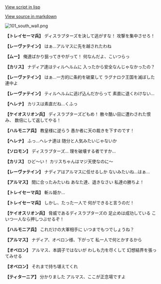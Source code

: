 [View script in lisp](../scripts/100405051.txt)

[View source in markdown](100405051.md)

![101_south_wall.png](../images/backgrounds/101_south_wall.png)

**【トレイセーマ兵】**
ディスラプターズを決して逃がすな！
攻撃を集中させろ！

**【レーヴァテイン】**
はぁ…アルマスに先を越されたわね

**【ムー】**
俺達ばかり狙ってきやがって！
何なんだよ、こいつらっ

**【カリス】**
ナディア達はティルヘルムに
入ったから安全なんじゃなかったの？

**【レーヴァテイン】**
はぁ…一方的に条約を破棄して
ラグナロク王国を滅ぼした連中よ

**【レーヴァテイン】**
ティルヘルムに逃げ込んだからって
素直に退くわけない…

**【ヘレナ】**
カリスは素直だね…くふっ

**【ケイオスリオン兵】**
ディスラプターズどもめ！
散々酷い目に遭わされた恨み、
数倍にして返してやる！

**【ハルモニア兵】**
教皇様に逆らう
愚か者に天の裁きを下すのです！

**【ヘレナ】**
ふっ…ヘレナ達は
随分と人気みたいじゃないか

**【ソロモン】**
ディスラプターズ…
理を破壊する者ですか…

**【カリス】**
ひど～い！
カリスちゃんはマジ天使なのに～

**【レーヴァテイン】**
ナディアはアルマスに任せるしか
ないみたいね…はぁ…

**【アルマス】**
間に合ったみたいね
あなた達、退きなさい
私達の勝ちよ！

**【トレイセーマ兵】**
斬ル姫か…

**【トレイセーマ兵】**
しかし、たった一人で
何ができると言うのだ！

**【ケイオスリオン兵】**
脅威であるディスラプターズの
足止めは成功している
こいつ一人なら押しつぶせるぞ！

**【ハルモニア兵】**
これだけの大軍相手に
いつまでもつでしょうね？

**【アルマス】**
ナディア、オベロン様、下がって
私一人で何とかするから

**【オベロン】**
アルマス、本調子ではないが
わしも力を尽くして
幻想結界を張ってみせる

**【オベロン】**
それまで持ち堪えてくれ

**【ティターニア】**
分かりました
アルマス、ここが正念場ですよ